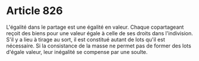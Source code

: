 # Article 826

L'égalité dans le partage est une égalité en valeur.   Chaque copartageant reçoit des biens pour une valeur égale à celle de ses droits dans l'indivision.   S'il y a lieu à tirage au sort, il est constitué autant de lots qu'il est nécessaire.   Si la consistance de la masse ne permet pas de former des lots d'égale valeur, leur inégalité se compense par une soulte.